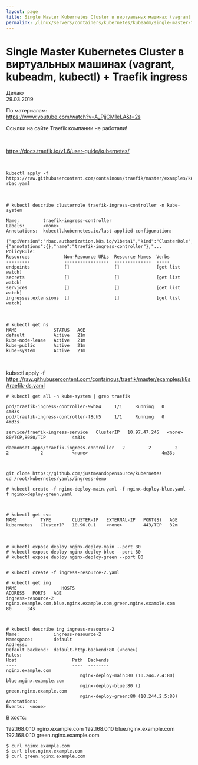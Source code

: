 ```yaml
---
layout: page
title: Single Master Kubernetes Cluster в виртуальных машинах (vagrant, kubeadm, kubectl) + Traefik ingress
permalink: /linux/servers/containers/kubernetes/kubeadm/single-master-traefik-ingress/
---
```


# Single Master Kubernetes Cluster в виртуальных машинах (vagrant, kubeadm, kubectl) + Traefik ingress

Делаю  
29.03.2019

По материалам:  
https://www.youtube.com/watch?v=A_PjjCM1eLA&t=2s

Ссылки на сайте Traefik компании не работали!

<br/>

https://docs.traefik.io/v1.6/user-guide/kubernetes/

<br/>

    kubectl apply -f https://raw.githubusercontent.com/containous/traefik/master/examples/k8s/traefik-rbac.yaml

<br/>

    # kubectl describe clusterrole traefik-ingress-controller -n kube-system

    Name:         traefik-ingress-controller
    Labels:       <none>
    Annotations:  kubectl.kubernetes.io/last-applied-configuration:
                    {"apiVersion":"rbac.authorization.k8s.io/v1beta1","kind":"ClusterRole","metadata":{"annotations":{},"name":"traefik-ingress-controller"},"...
    PolicyRule:
    Resources             Non-Resource URLs  Resource Names  Verbs
    ---------             -----------------  --------------  -----
    endpoints             []                 []              [get list watch]
    secrets               []                 []              [get list watch]
    services              []                 []              [get list watch]
    ingresses.extensions  []                 []              [get list watch]

<br/>

    # kubectl get ns
    NAME              STATUS   AGE
    default           Active   21m
    kube-node-lease   Active   21m
    kube-public       Active   21m
    kube-system       Active   21m

<br/>

kubectl apply -f https://raw.githubusercontent.com/containous/traefik/master/examples/k8s/traefik-ds.yaml

    # kubectl get all -n kube-system | grep traefik

    pod/traefik-ingress-controller-9wh84     1/1     Running   0          4m33s
    pod/traefik-ingress-controller-f8ch5     1/1     Running   0          4m33s

    service/traefik-ingress-service   ClusterIP   10.97.47.245   <none>        80/TCP,8080/TCP          4m33s

    daemonset.apps/traefik-ingress-controller   2         2         2       2            2           <none>                            4m33s



    git clone https://github.com/justmeandopensource/kubernetes
    cd /root/kubernetes/yamls/ingress-demo

    # kubectl create -f nginx-deploy-main.yaml -f nginx-deploy-blue.yaml -f nginx-deploy-green.yaml



    # kubectl get svc
    NAME         TYPE        CLUSTER-IP   EXTERNAL-IP   PORT(S)   AGE
    kubernetes   ClusterIP   10.96.0.1    <none>        443/TCP   32m

<br/>

    # kubectl expose deploy nginx-deploy-main --port 80
    # kubectl expose deploy nginx-deploy-blue --port 80
    # kubectl expose deploy nginx-deploy-green --port 80


    # kubectl create -f ingress-resource-2.yaml

    # kubectl get ing
    NAME                 HOSTS                                                              ADDRESS   PORTS   AGE
    ingress-resource-2   nginx.example.com,blue.nginx.example.com,green.nginx.example.com             80      34s



    # kubectl describe ing ingress-resource-2
    Name:             ingress-resource-2
    Namespace:        default
    Address:
    Default backend:  default-http-backend:80 (<none>)
    Rules:
    Host                     Path  Backends
    ----                     ----  --------
    nginx.example.com
                                nginx-deploy-main:80 (10.244.2.4:80)
    blue.nginx.example.com
                                nginx-deploy-blue:80 ()
    green.nginx.example.com
                                nginx-deploy-green:80 (10.244.2.5:80)
    Annotations:
    Events:  <none>

В хостс:

192.168.0.10 nginx.example.com
192.168.0.10 blue.nginx.example.com
192.168.0.10 green.nginx.example.com

    $ curl nginx.example.com
    $ curl blue.nginx.example.com
    $ curl green.nginx.example.com
